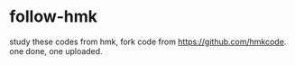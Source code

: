 # follow-hmk
study these codes from hmk, fork code from https://github.com/hmkcode. one done, one uploaded.
